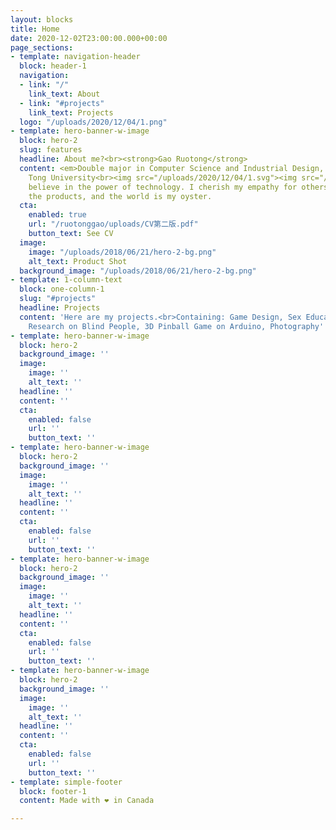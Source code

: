 ```yaml
---
layout: blocks
title: Home
date: 2020-12-02T23:00:00.000+00:00
page_sections:
- template: navigation-header
  block: header-1
  navigation:
  - link: "/"
    link_text: About
  - link: "#projects"
    link_text: Projects
  logo: "/uploads/2020/12/04/1.png"
- template: hero-banner-w-image
  block: hero-2
  slug: features
  headline: About me?<br><strong>Gao Ruotong</strong>
  content: <em>Double major in Computer Science and Industrial Design, Shanghai Jiao
    Tong University<br><img src="/uploads/2020/12/04/1.svg"><img src="/uploads/2018/06/21/product-shot-1.png"><br></em>I
    believe in the power of technology. I cherish my empathy for others. <br>Gamify
    the products, and the world is my oyster.
  cta:
    enabled: true
    url: "/ruotonggao/uploads/CV第二版.pdf"
    button_text: See CV
  image:
    image: "/uploads/2018/06/21/hero-2-bg.png"
    alt_text: Product Shot
  background_image: "/uploads/2018/06/21/hero-2-bg.png"
- template: 1-column-text
  block: one-column-1
  slug: "#projects"
  headline: Projects
  content: 'Here are my projects.<br>Containing: Game Design, Sex Education Game Design,
    Research on Blind People, 3D Pinball Game on Arduino, Photography'
- template: hero-banner-w-image
  block: hero-2
  background_image: ''
  image:
    image: ''
    alt_text: ''
  headline: ''
  content: ''
  cta:
    enabled: false
    url: ''
    button_text: ''
- template: hero-banner-w-image
  block: hero-2
  background_image: ''
  image:
    image: ''
    alt_text: ''
  headline: ''
  content: ''
  cta:
    enabled: false
    url: ''
    button_text: ''
- template: hero-banner-w-image
  block: hero-2
  background_image: ''
  image:
    image: ''
    alt_text: ''
  headline: ''
  content: ''
  cta:
    enabled: false
    url: ''
    button_text: ''
- template: hero-banner-w-image
  block: hero-2
  background_image: ''
  image:
    image: ''
    alt_text: ''
  headline: ''
  content: ''
  cta:
    enabled: false
    url: ''
    button_text: ''
- template: simple-footer
  block: footer-1
  content: Made with ❤︎ in Canada

---
```

